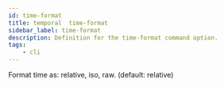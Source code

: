 ```yaml
---
id: time-format
title: temporal  time-format
sidebar_label: time-format
description: Definition for the time-format command option.
tags:
	- cli
---
```


Format time as: relative, iso, raw. (default: relative)
